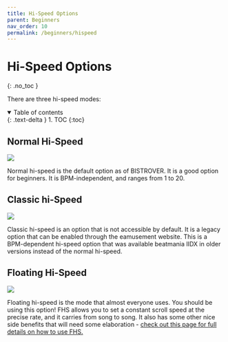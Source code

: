 ```yaml
---
title: Hi-Speed Options
parent: Beginners
nav_order: 10
permalink: /beginners/hispeed
---
```


# Hi-Speed Options
{: .no_toc }

There are three hi-speed modes:

<details open markdown="block">
  <summary>
    Table of contents
  </summary>
  {: .text-delta }
1. TOC
{:toc}
</details>

## Normal Hi-Speed 

![](/assets/img/fhs/normal.jpg)

Normal hi-speed is the default option as of BISTROVER. It is a good option for beginners. It is BPM-independent, and ranges from 1 to 20.

## Classic hi-Speed

![](/assets/img/fhs/classic.png)

Classic hi-speed is an option that is not accessible by default. It is a legacy option that can be enabled through the eamusement website. This is a BPM-dependent hi-speed option that was available beatmania IIDX in older versions instead of the normal hi-speed.

## Floating Hi-Speed

![](/assets/img/fhs/floating.jpg)

Floating hi-speed is the mode that almost everyone uses. You should be using this option! FHS allows you to set a constant scroll speed at the precise rate, and it carries from song to song. It also has some other nice side benefits that will need some elaboration - [check out this page for full details on how to use FHS.](/beginners/floating)
